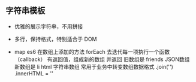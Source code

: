 ## 字符串模板

- 优雅的展示字符串，不用拼接
- 多行，保持格式，特别适合于 DOM

- map
    es6 在数组上添加的方法
    forEach 去迭代每一项执行一个函数（callback）
    有返回值，组成新的数组 并返回
    旧数组是 friends JSON数组
    新数组是 li html 字符串数组
    常用于业务中转变数组数据格式
    .join('')
    .innerHTML = ''